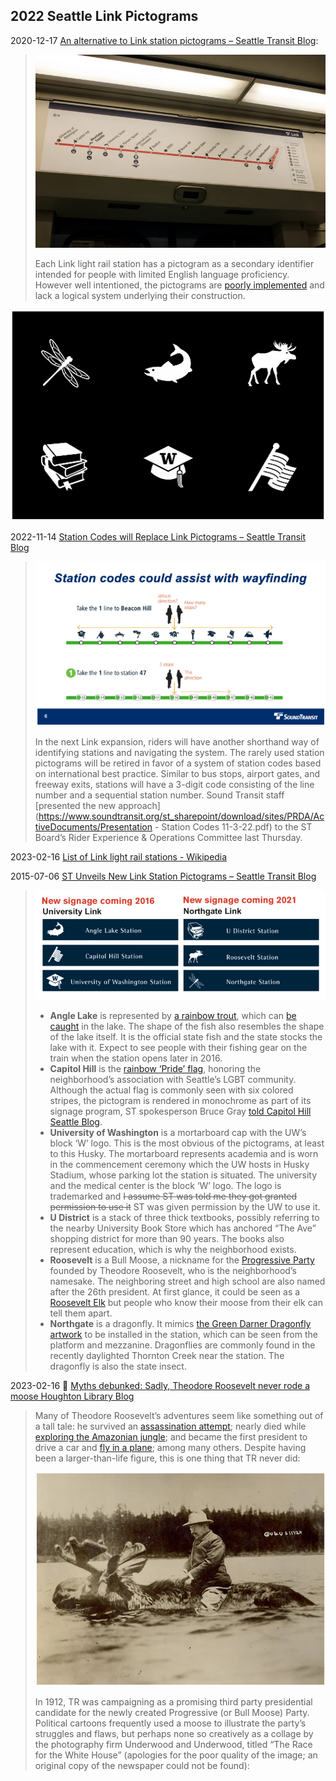 ## 2022 Seattle Link Pictograms



2020-12-17 [An alternative to Link station pictograms – Seattle Transit Blog](https://seattletransitblog.com/2020/12/17/an-alternative-to-link-station-pictograms/): 

> ![image-20230216083611792](./2023-02-16-Seattle-Link-Pictograms.assets/image-20230216083611792.png)
>
> Each Link light rail station has a pictogram as a secondary identifier intended for people with limited English language proficiency. However well intentioned, the pictograms are [poorly implemented](https://www.transitmap.net/sound-transit-icons/) and lack a logical system underlying their construction.

![image-20230216083746565](./2023-02-16-Seattle-Link-Pictograms.assets/image-20230216083746565.png)

2022-11-14 [Station Codes will Replace Link Pictograms – Seattle Transit Blog](https://seattletransitblog.com/2022/11/04/station-codes-will-replace-link-pictograms/)

> ![image-20230216083902487](./2023-02-16-Seattle-Link-Pictograms.assets/image-20230216083902487.png)
>
> In the next Link expansion, riders will have another shorthand way of identifying stations and navigating the system. The rarely used station pictograms will be retired in favor of a system of station codes based on international best practice. Similar to bus stops, airport gates, and freeway exits, stations will have a 3-digit code consisting of the line number and a sequential station number. Sound Transit staff [presented the new approach](https://www.soundtransit.org/st_sharepoint/download/sites/PRDA/ActiveDocuments/Presentation - Station Codes 11-3-22.pdf) to the ST Board’s Rider Experience & Operations Committee last Thursday.

2023-02-16 [List of Link light rail stations - Wikipedia](https://en.wikipedia.org/wiki/List_of_Link_light_rail_stations)

2015-07-06 [ST Unveils New Link Station Pictograms – Seattle Transit Blog](https://seattletransitblog.com/2015/07/06/st-unveils-new-link-station-pictograms/)

> ![image-20230216084116174](./2023-02-16-Seattle-Link-Pictograms.assets/image-20230216084116174.png)
>
> - **Angle Lake** is represented by [a rainbow trout](https://en.wikipedia.org/wiki/Rainbow_trout), which can [be caught](http://wdfw.wa.gov/fishing/washington/1/) in the lake. The shape of the fish also resembles the shape of the lake itself. It is the official state fish and the state stocks the lake with it. Expect to see people with their fishing gear on the train when the station opens later in 2016.
> - **Capitol Hill** is the [rainbow ‘Pride’ flag](https://en.wikipedia.org/wiki/Rainbow_flag_(LGBT_movement)), honoring the neighborhood’s association with Seattle’s LGBT community. Although the actual flag is commonly seen with six colored stripes, the pictogram is rendered in monochrome as part of its signage program, ST spokesperson Bruce Gray [told Capitol Hill Seattle Blog](http://www.capitolhillseattle.com/2015/07/sound-transit-selects-pride-flag-as-capitol-hill-station-icon/).
> - **University of Washington** is a mortarboard cap with the UW’s block ‘W’ logo. This is the most obvious of the pictograms, at least to this Husky. The mortarboard represents academia and is worn in the commencement ceremony which the UW hosts in Husky Stadium, whose parking lot the station is situated. The university and the medical center is the block ‘W’ logo. The logo is trademarked and ~~I assume ST was told me they got granted permission to use it~~ ST was given permission by the UW to use it.
> - **U District** is a stack of three thick textbooks, possibly referring to the nearby University Book Store which has anchored “The Ave” shopping district for more than 90 years. The books also represent education, which is why the neighborhood exists.
> - **Roosevelt** is a Bull Moose, a nickname for the [Progressive Party](https://en.wikipedia.org/wiki/Progressive_Party_(United_States,_1912)) founded by Theodore Roosevelt, who is the neighborhood’s namesake. The neighboring street and high school are also named after the 26th president. At first glance, it could be seen as a [Roosevelt Elk](https://en.wikipedia.org/wiki/Roosevelt_elk) but people who know their moose from their elk can tell them apart.
> - **Northgate** is a dragonfly. It mimics [the Green Darner Dragonfly artwork](http://www.soundtransit.org/Documents/pdf/projects/link/north/northgate/20140312_NORTHGATE_90prcnt_quickscreens.pdf) to be installed in the station, which can be seen from the platform and mezzanine. Dragonflies are commonly found in the recently daylighted Thornton Creek near the station. The dragonfly is also the state insect.

2023-02-16 👀  [Myths debunked: Sadly, Theodore Roosevelt never rode a moose Houghton Library Blog](https://blogs.harvard.edu/houghton/myths-debunked-sadly-theodore-roosevelt-never-rode-a-moose/)

> Many of Theodore Roosevelt’s adventures seem like something out of a tall tale: he survived an [assassination attempt](http://blogs.law.harvard.edu/houghton/2012/11/02/youve-got-mail-it-takes-more-than-that-to-kill-a-bull-moose/); nearly died while [exploring the Amazonian jungle](http://www.youtube.com/watch?v=fKXOtJeaTEQ); and became the first president to drive a car and [fly in a plane](http://www.youtube.com/watch?v=NaFulqGGkwk); among many others. Despite having been a larger-than-life figure, this is one thing that TR never did:
>
> ![image-20230216084348154](./2023-02-16-Seattle-Link-Pictograms.assets/image-20230216084348154.png)
>
> In 1912, TR was campaigning as a promising third party presidential candidate for the newly created Progressive (or Bull Moose) Party. Political cartoons frequently used a moose to illustrate the party’s struggles and flaws, but perhaps none so creatively as a collage by the photography firm Underwood and Underwood, titled “The Race for the White House” (apologies for the poor quality of the image; an original copy of the newspaper could not be found):